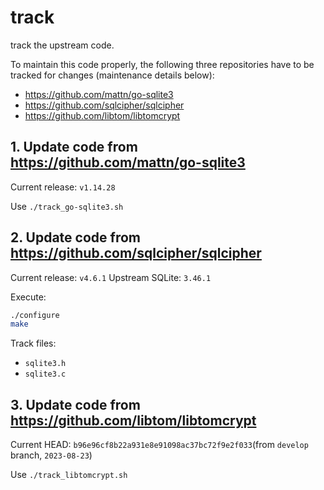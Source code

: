 # track

track the upstream code.

To maintain this code properly, the following three repositories have to be
tracked for changes (maintenance details below):

- https://github.com/mattn/go-sqlite3
- https://github.com/sqlcipher/sqlcipher
- https://github.com/libtom/libtomcrypt

## 1. Update code from https://github.com/mattn/go-sqlite3

Current release: `v1.14.28`

Use `./track_go-sqlite3.sh`

## 2. Update code from https://github.com/sqlcipher/sqlcipher

Current release: `v4.6.1`
Upstream SQLite: `3.46.1`

Execute:

```bash
./configure
make
```

Track files:

- `sqlite3.h`
- `sqlite3.c`

## 3. Update code from https://github.com/libtom/libtomcrypt

Current HEAD: `b96e96cf8b22a931e8e91098ac37bc72f9e2f033`(from `develop` branch, `2023-08-23`)

Use `./track_libtomcrypt.sh`
